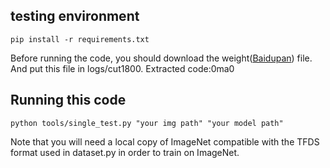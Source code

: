 
## testing environment
```
pip install -r requirements.txt
```


Before running the code, you should download the weight([Baidupan](https://pan.baidu.com/s/1LkraQvGkAs_ZaHew7hXQ6w)) file. And put this file in logs/cut1800. 
Extracted code:0ma0

## Running this code
```
python tools/single_test.py "your img path" "your model path"
```
Note that you will need a local copy of ImageNet compatible with the TFDS format
used in dataset.py in order to train on ImageNet.

